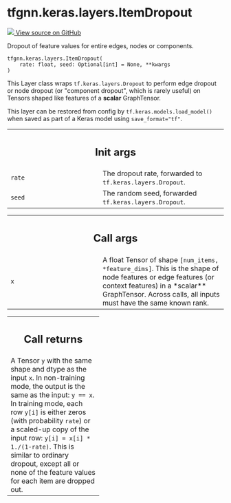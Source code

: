 # tfgnn.keras.layers.ItemDropout

<!-- Insert buttons and diff -->

<a target="_blank" href="https://github.com/tensorflow/gnn/tree/master/tensorflow_gnn/keras/layers/item_dropout.py#L22-L77">
<img src="https://www.tensorflow.org/images/GitHub-Mark-32px.png" /> View source
on GitHub </a>

Dropout of feature values for entire edges, nodes or components.

<pre class="devsite-click-to-copy prettyprint lang-py tfo-signature-link">
<code>tfgnn.keras.layers.ItemDropout(
    rate: float, seed: Optional[int] = None, **kwargs
)
</code></pre>

<!-- Placeholder for "Used in" -->

This Layer class wraps `tf.keras.layers.Dropout` to perform edge dropout or node
dropout (or "component dropout", which is rarely useful) on Tensors shaped like
features of a **scalar** GraphTensor.

This layer can be restored from config by `tf.keras.models.load_model()` when
saved as part of a Keras model using `save_format="tf"`.

<!-- Tabular view -->

 <table class="responsive fixed orange">
<colgroup><col width="214px"><col></colgroup>
<tr><th colspan="2"><h2 class="add-link">Init args</h2></th></tr>

<tr>
<td>
<code>rate</code><a id="rate"></a>
</td>
<td>
The dropout rate, forwarded to <code>tf.keras.layers.Dropout</code>.
</td>
</tr><tr>
<td>
<code>seed</code><a id="seed"></a>
</td>
<td>
The random seed, forwarded <code>tf.keras.layers.Dropout</code>.
</td>
</tr>
</table>

<!-- Tabular view -->

 <table class="responsive fixed orange">
<colgroup><col width="214px"><col></colgroup>
<tr><th colspan="2"><h2 class="add-link">Call args</h2></th></tr>

<tr>
<td>
<code>x</code><a id="x"></a>
</td>
<td>
A float Tensor of shape <code>[num_items, *feature_dims]</code>. This is the shape
of node features or edge features (or context features) in a *scalar**
GraphTensor. Across calls, all inputs must have the same known rank.
</td>
</tr>
</table>

<!-- Tabular view -->

 <table class="responsive fixed orange">
<colgroup><col width="214px"><col></colgroup>
<tr><th colspan="2"><h2 class="add-link">Call returns</h2></th></tr>
<tr class="alt">
<td colspan="2">
A Tensor <code>y</code> with the same shape and dtype as the input <code>x</code>.
In non-training mode, the output is the same as the input: <code>y == x</code>.
In training mode, each row <code>y[i]</code> is either zeros (with probability <code>rate</code>)
or a scaled-up copy of the input row: <code>y[i] = x[i] * 1./(1-rate)</code>.
This is similar to ordinary dropout, except all or none of the feature
values for each item are dropped out.
</td>
</tr>

</table>
